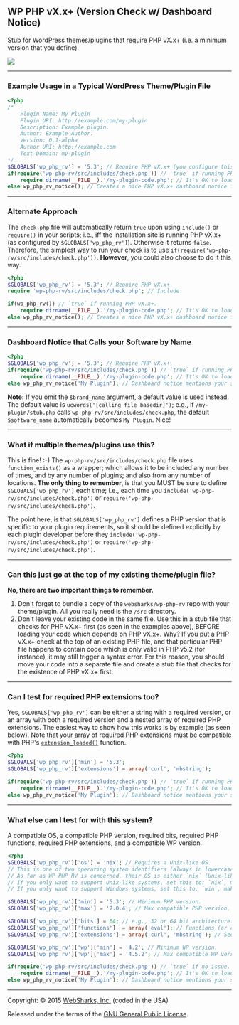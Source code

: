 ## WP PHP vX.x+ (Version Check w/ Dashboard Notice)

Stub for WordPress themes/plugins that require PHP vX.x+ (i.e. a minimum version that you define).

![](assets/screenshot.png)

---

### Example Usage in a Typical WordPress Theme/Plugin File

```php
<?php
/*
	Plugin Name: My Plugin
	Plugin URI: http://example.com/my-plugin
	Description: Example plugin.
	Author: Example Author.
	Version: 0.1-alpha
	Author URI: http://example.com
	Text Domain: my-plugin
*/
$GLOBALS['wp_php_rv'] = '5.3'; // Require PHP vX.x+ (you configure this).
if(require('wp-php-rv/src/includes/check.php')) // `true` if running PHP vX.x+.
	require dirname(__FILE__).'/my-plugin-code.php'; // It's OK to load your plugin.
else wp_php_rv_notice(); // Creates a nice PHP vX.x+ dashboard notice for the site owner.
```

---

### Alternate Approach

The `check.php` file will automatically return `true` upon using `include()` or `require()` in your scripts; i.e., iff the installation site is running PHP vX.x+ (as configured by `$GLOBALS['wp_php_rv']`). Otherwise it returns `false`. Therefore, the simplest way to run your check is to use `if(require('wp-php-rv/src/includes/check.php'))`. **However**, you could also choose to do it this way.

```php
<?php
$GLOBALS['wp_php_rv'] = '5.3'; // Require PHP vX.x+.
require 'wp-php-rv/src/includes/check.php'; // Include.

if(wp_php_rv()) // `true` if running PHP vX.x+.
	require dirname(__FILE__).'/my-plugin-code.php'; // It's OK to load your plugin.
else wp_php_rv_notice(); // Creates a nice PHP vX.x+ dashboard notice for the site owner.
```

---

### Dashboard Notice that Calls your Software by Name

```php
<?php
$GLOBALS['wp_php_rv'] = '5.3'; // Require PHP vX.x+.
if(require('wp-php-rv/src/includes/check.php')) // `true` if running PHP vX.x+.
	require dirname(__FILE__).'/my-plugin-code.php'; // It's OK to load your plugin.
else wp_php_rv_notice('My Plugin'); // Dashboard notice mentions your software specifically.
```

**Note:** If you omit the `$brand_name` argument, a default value is used instead. The default value is `ucwords('[calling file basedir]')`; e.g., if `/my-plugin/stub.php` calls `wp-php-rv/src/includes/check.php`, the default `$software_name` automatically becomes `My Plugin`. Nice!

---

### What if multiple themes/plugins use this?

This is fine! :-) The `wp-php-rv/src/includes/check.php` file uses `function_exists()` as a wrapper; which allows it to be included any number of times, and by any number of plugins; and also from any number of locations. **The only thing to remember**, is that you MUST be sure to define `$GLOBALS['wp_php_rv']` each time; i.e., each time you `include('wp-php-rv/src/includes/check.php')` or `require('wp-php-rv/src/includes/check.php')`.

The point here, is that `$GLOBALS['wp_php_rv']` defines a PHP version that is specific to your plugin requirements, so it should be defined explicitly by each plugin developer before they `include('wp-php-rv/src/includes/check.php')` or `require('wp-php-rv/src/includes/check.php')`.

---

### Can this just go at the top of my existing theme/plugin file?

**No, there are two important things to remember.**

1. Don't forget to bundle a copy of the `websharks/wp-php-rv` repo with your theme/plugin. All you really need is the `/src` directory.
2. Don't leave your existing code in the same file. Use this in a stub file that checks for PHP vX.x+ first (as seen in the examples above), BEFORE loading your code which depends on PHP vX.x+. Why? If you put a PHP vX.x+ check at the top of an existing PHP file, and that particular PHP file happens to contain code which is only valid in PHP v5.2 (for instance), it may still trigger a syntax error. For this reason, you should move your code into a separate file and create a stub file that checks for the existence of PHP vX.x+ first.

---

### Can I test for required PHP extensions too?

Yes, `$GLOBALS['wp_php_rv']` can be either a string with a required version, or an array with both a required version and a nested array of required PHP extensions. The easiest way to show how this works is by example (as seen below). Note that your array of required PHP extensions must be compatible with PHP's [`extension_loaded()`](http://php.net/manual/en/function.extension-loaded.php) function.

```php
<?php
$GLOBALS['wp_php_rv']['min'] = '5.3';
$GLOBALS['wp_php_rv']['extensions'] = array('curl', 'mbstring');

if(require('wp-php-rv/src/includes/check.php')) // `true` if running PHP vX.x+ w/ all required extensions.
	require dirname(__FILE__).'/my-plugin-code.php'; // It's OK to load your plugin.
else wp_php_rv_notice('My Plugin'); // Dashboard notice mentions your software specifically.
```

---

### What else can I test for with this system?

A compatible OS, a compatible PHP version, required bits, required PHP functions, required PHP extensions, and a compatible WP version.

```php
<?php
$GLOBALS['wp_php_rv']['os'] = 'nix'; // Requires a Unix-like OS.
// This is one of two operating system identifiers (always in lowercase): `nix` or `win`
// As far as WP PHP RV is concerned, their OS is either `nix` (Unix-like) or `win` (Windows).
// If you only want to support Unix-like systems, set this to: `nix`, making Windows incompatible.
// If you only want to support Windows systems, set this to: `win`, making others incompatible.

$GLOBALS['wp_php_rv']['min'] = '5.3'; // Minimum PHP version.
$GLOBALS['wp_php_rv']['max'] = '7.0.4'; // Max compatible PHP version, if applicable.

$GLOBALS['wp_php_rv']['bits'] = 64; // e.g., 32 or 64 bit architecture.
$GLOBALS['wp_php_rv']['functions']  = array('eval'); // Functions (or constructs).
$GLOBALS['wp_php_rv']['extensions'] = array('curl', 'mbstring'); // See previous FAQ.

$GLOBALS['wp_php_rv']['wp']['min'] = '4.2'; // Minimum WP version.
$GLOBALS['wp_php_rv']['wp']['max'] = '4.5.2'; // Max compatible WP version, if applicable.

if(require('wp-php-rv/src/includes/check.php')) // `true` if no issue.
	require dirname(__FILE__).'/my-plugin-code.php'; // It's OK to load your plugin.
else wp_php_rv_notice('My Plugin'); // Dashboard notice mentions your software specifically.
```

---

Copyright: © 2015 [WebSharks, Inc.](http://www.websharks-inc.com/bizdev/) (coded in the USA)

Released under the terms of the [GNU General Public License](http://www.gnu.org/licenses/gpl-3.0.html).
